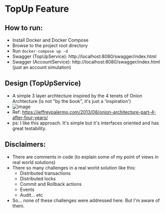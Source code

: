 # TopUp Feature

## How to run:
 - Install Docker and Docker Compose
 - Browse to the project root directory  
 - Run `docker-compose up -d`
 - Swagger (TopUpService): http://localhost:8080/swagger/index.html
 - Swagger (AccountService): http://localhost:8080/swagger/index.html (just an account simulation)

## Design (TopUpService)
 - A simple 3 layer archtecture inspired by the 4 tenets of Onion Archtecture (is not "by the book", it's just a 'inspiration')
 - ![image](https://github.com/cassio-morais/technical-assessment-topup-feature/assets/63246083/4f21c3e7-88e5-438d-958e-4d610a7f6805)
 - Ref: https://jeffreypalermo.com/2013/08/onion-architecture-part-4-after-four-years/
 - ps: I like this approach. It's simple but it's interfaces oriented and has great testability. 

## Disclaimers:
 - There are comments in code (to explain some of my point of views in real world solutions)
 - There so many challenges in a real world solution like this: 
	- Distributed transactions
	- Distributed locks
	- Commit and Rollback actions
	- Events
	- Audit... etc
 - So... none of these challenges were addressed here. But I'm aware of them.

